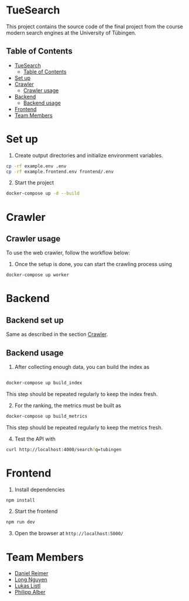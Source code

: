 # TueSearch

This project contains the source code of the final project from the course modern search engines at the University of
Tübingen.

## Table of Contents

- [TueSearch](#tuesearch)
    - [Table of Contents](#table-of-contents)
- [Set up](#crawler-set-up)
- [Crawler](#crawler)
    - [Crawler usage](#crawler-usage)
- [Backend](#backend)
    - [Backend usage](#backend-usage)
- [Frontend](#frontend)
- [Team Members](#team-members)

# Set up

1. Create output directories and initialize environment variables.
```bash
cp -rf example.env .env
cp -rf example.frontend.env frontend/.env
```

2. Start the project

```bash
docker-compose up -d --build
```


# Crawler

## Crawler usage

To use the web crawler, follow the workflow below:

1. Once the setup is done, you can start the crawling process using

```bash
docker-compose up worker
```

# Backend

## Backend set up

Same as described in the section [Crawler](#crawler).

## Backend usage

1. After collecting enough data, you can build the index as

```bash

docker-compose up build_index
```

This step should be repeated regularly to keep the index fresh.

2. For the ranking, the metrics must be built as

```bash
docker-compose up build_metrics
```

This step should be repeated regularly to keep the metrics fresh.


4. Test the API with

```bash
curl http://localhost:4000/search?q=tubingen
```

# Frontend

1. Install dependencies

```bash
npm install
```

2. Start the frontend

```bash
npm run dev
```

3. Open the browser at `http://localhost:5000/`

# Team Members

- [Daniel Reimer](https://github.com/Seskahin)
- [Long Nguyen](https://github.com/longpollehn)
- [Lukas Listl](https://github.com/LukasListl)
- [Philipp Alber](https://github.com/coolusaHD)
